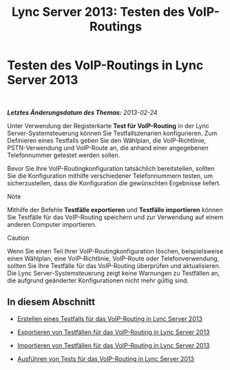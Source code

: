 ﻿---
title: 'Lync Server 2013: Testen des VoIP-Routings'
TOCTitle: Testen des VoIP-Routings
ms:assetid: d3aae909-fef6-440f-b144-0b62dc82bf5d
ms:mtpsurl: https://technet.microsoft.com/de-de/library/Gg398915(v=OCS.15)
ms:contentKeyID: 49295509
ms.date: 05/19/2016
mtps_version: v=OCS.15
ms.translationtype: HT
---

# Testen des VoIP-Routings in Lync Server 2013

 

_**Letztes Änderungsdatum des Themas:** 2013-02-24_

Unter Verwendung der Registerkarte **Test für VoIP-Routing** in der Lync Server-Systemsteuerung können Sie Testfallszenarien konfigurieren. Zum Definieren eines Testfalls geben Sie den Wählplan, die VoIP-Richtlinie, PSTN-Verwendung und VoIP-Route an, die anhand einer angegebenen Telefonnummer getestet werden sollen.

Bevor Sie Ihre VoIP-Routingkonfiguration tatsächlich bereitstellen, sollten Sie die Konfiguration mithilfe verschiedener Telefonnummern testen, um sicherzustellen, dass die Konfiguration die gewünschten Ergebnisse liefert.


> [!NOTE]
> Mithilfe der Befehle <STRONG>Testfälle exportieren</STRONG> und <STRONG>Testfälle importieren</STRONG> können Sie Testfälle für das VoIP-Routing speichern und zur Verwendung auf einem anderen Computer importieren.



> [!CAUTION]  
> Wenn Sie einen Teil Ihrer VoIP-Routingkonfiguration löschen, beispielsweise einen Wählplan, eine VoIP-Richtlinie, VoIP-Route oder Telefonverwendung, sollten Sie Ihre Testfälle für das VoIP-Routing überprüfen und aktualisieren. Die Lync Server-Systemsteuerung zeigt keine Warnungen zu Testfällen an, die aufgrund geänderter Konfigurationen nicht mehr gültig sind.


## In diesem Abschnitt

  - [Erstellen eines Testfalls für das VoIP-Routing in Lync Server 2013](lync-server-2013-create-a-voice-routing-test-case.md)

  - [Exportieren von Testfällen für das VoIP-Routing in Lync Server 2013](lync-server-2013-export-voice-routing-test-cases.md)

  - [Importieren von Testfällen für das VoIP-Routing in Lync Server 2013](lync-server-2013-import-voice-routing-test-cases.md)

  - [Ausführen von Tests für das VoIP-Routing in Lync Server 2013](lync-server-2013-running-voice-routing-tests.md)


